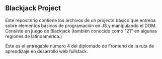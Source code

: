 ## Blackjack Project

Este repositorio contiene los archivos de un projecto básico que entrena sobre elementos básicos de programación en JS y manipulando el DOM. Consiste en juego de Blackjack (también conocido como "21" en algunas regiones de latinoamérica.)

Éste es el entregable número 4 del diplomado de Frontend de la ruta de aprendizaje en desarrollo web fullstack.


